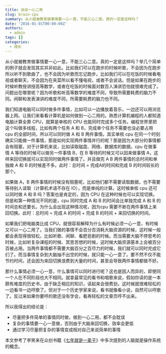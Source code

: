 ```yaml
---
title: 谈谈一心二用
slug: brain-cpu
summary: 从小就被教育做事情要一心一意，不能三心二意。真的一定是这样吗？
date: '2016-01-01T00:00:00Z'
authors:
  - admin
tags: []
categories:
  - 成长
---
```


从小就被教育做事情要一心一意，不能三心二意。真的一定是这样吗？举几个简单的例子就会发现其实并非如此。比如我们可以在跑步的时候听歌，不会因为在跑步所以听不到歌曲了，也不会因为听歌而忘记跑步。比如我们可以在吃饭的时候看电视或者聊天，不会因为在夹菜所以看不懂电视，或者不会说话。但是如果在跑步的时候听教授讲授高等数学，或者在吃饭的时候面对数百人演讲恐怕就很难完成了。问题出在哪里呢？因为听歌和听高等数学的难度不同，导致所需要耗费的脑力不同。闲聊和发表演讲的难度不同，所需要耗费的脑力也不同。

我们知道电脑可以同时做多件事情，比如可以一边播放着音乐，一边还可以用浏览器上网。让我们来看看计算机是如何做到一心二用的。熟悉计算机编程的人都知道电脑计算全靠 CPU，就算是单核的 CPU 也能同时完成多个任务。编程世界里把这个叫做多线程，比如有两个任务 A 和 B，完成单个任务不需要也没必要占用 cpu 的全部时间，所以可以同时做 A 和 B 两件事情。其实单核 cpu 在同一个时刻确实只能做一件事情，那是如何实现两件事情并行的呢？那是因为大部分的事情都会有阻塞，对于计算机来说，比如读取磁盘、网络、数据库的数据。cpu 在做事情 A 等待的时候可以做另一件事情 B，在 B 等待的时候又可以回来做事情 A，这样来回切换就可以实现同时做两件事情了。并且做完 A B 两件事情的总时间和单独做 A 和 B 的时候差不多。此时：总时间 = 完成A的时间和完成 B 的时间较长的那个。


如果做 A，B 两件事情的时候没有阻塞呢，比如他们都不需要读取数据，也不需要等待别人读取（计算机术语不存在 IO），而是单纯的计算。这时候单核 cpu 还可以同时做 A 和 B 吗？答案也是肯定的，因为 CPU 在这种时候也可以实现切换。但是和第一种情况不同的是，cpu 同时完成 A 和 B 的时间会比单独完成 A 和 B 的时间总和还要长。为什么会出现这种情况呢，因为cpu 需要不断在两件事情上来回切换。此时：总时间 = 完成 A 的时间 + 完成 B 的时间 + 来回切换的时间。

如果我们把电脑类比成 CPU，就很容易解释为什么有时候必须一心一意，有时候又可以一心二用了。当我们做的事情不会百分百消耗大脑资源的时候，这时候一般都会表现得很轻松，比如听歌、闲聊、看肥皂剧的时候。而当需要大脑不停思考的时候，比如听复杂课程的时候、冥思苦想的时候，这时候大脑资源基本上会被百分百被占用。当两件事情都不需要大脑百分之百尽力的时候，我们就可以同时完成它们了。而当事情复杂到大脑抽不出空的时候，就只能一心一意了。要不然不仅不能节约时间，还会因为来回切换浪费到大量的时间，甚至会导致两件事情都做不好。

那什么事情必须一心一意，什么事情可以同时进行呢？这也是因人而异的，即使同一个人在不同阶段也大不相同。就拿最常见的看书和唱歌来说，假如你读的是一本颇有难度的历史书，由于缺乏相应的知识，读起来会很费劲，这时候就很难轻松的一边看书一边哼歌了。但对于一个历史学家来说，看书就像看小说，自然可以哼歌了。反过来如果你要哼的歌还没有学会，看再轻松的文章页哼不出来。

所以我得出的结论是：

* 尽量把多件简单的事情同时做，做到一心二用，都不会耽误
* 复杂的事情要一心一意做，否则由于大脑来回切换，效率会更低
* 通过学习尽量把复杂的事情变成相对自己来说简单的事情

本文参考了李笑来在众创书籍《[七年就是一辈子](http://zhibimo.com/books/xiaolai/reborn-every-7-years)》中多次提到的人脑就是操作系统的概念。
